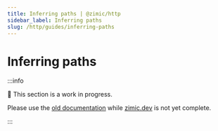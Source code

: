 ```yaml
---
title: Inferring paths | @zimic/http
sidebar_label: Inferring paths
slug: /http/guides/inferring-paths
---
```


# Inferring paths

:::info

🚧 This section is a work in progress.

Please use the [old documentation](https://github.com/zimicjs/zimic/wiki) while [zimic.dev](/) is not yet complete.

:::
